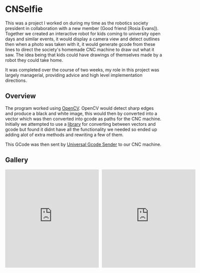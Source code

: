
# CNSelfie

This was a project I worked on during my time as the robotics society president in collaboration with a new member (Good friend [Rosia Evans]). Together we created an interactive robot for kids coming to university open days and similar events, it would display a camera view and detect outlines then when a photo was taken with it, it would generate gcode from these lines to direct the society's homemade CNC machine to draw out what it saw. The idea being that kids could have drawings of themselves made by a robot they could take home.

It was completed over the course of two weeks, my role in this project was largely managerial, providing advice and high level implementation directions.

## Overview
The program worked using [OpenCV](https://opencv.org/). OpenCV would detect sharp edges and produce a black and white image, this would then by converted into a vector which was then converted into gcode as paths for the CNC machine. Initially we attempted to use a [library](https://github.com/PadLex/SvgToGcode) for converting between vectors and gcode but found it didnt have all the functionality we needed so ended up adding alot of extra methods and rewriting a few of them.

This GCode was then sent by [Universal Gcode Sender](https://github.com/winder/Universal-G-Code-Sender) to our CNC machine.

## Gallery
<!-- ![Image of The CNC machine](CNSelfie1.jpg)
![Image of The CNC machine](CNSelfie2.jpg) -->

<div style="display:flex; gap: 10px;">
<iframe width="560" height="315" src="https://www.youtube.com/embed/ZUDhqIgixiA" frameborder="0" allow="accelerometer; autoplay; clipboard-write; encrypted-media; gyroscope; picture-in-picture" allowfullscreen></iframe>
<iframe width="560" height="315" src="https://www.youtube.com/embed/xjyn54UnaAA" frameborder="0" allow="accelerometer; autoplay; clipboard-write; encrypted-media; gyroscope; picture-in-picture" allowfullscreen></iframe>
</div>

